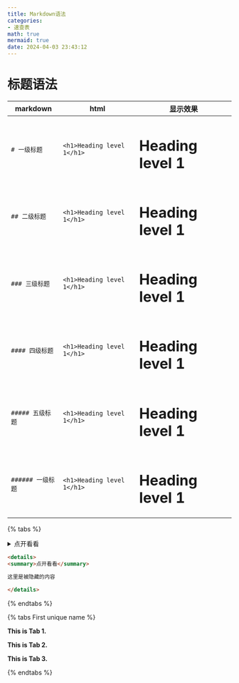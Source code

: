 ```yaml
---
title: Markdown语法
categories:  
- 速查表
math: true
mermaid: true
date: 2024-04-03 23:43:12
---
```

# 标题语法
|markdown|html|显示效果|
|--|--|--|
|`# 一级标题`|`<h1>Heading level 1</h1>` |<h1>Heading level 1</h1>|
|`## 二级标题`|`<h1>Heading level 1</h1>` |<h1>Heading level 1</h1>|
|`### 三级标题`|`<h1>Heading level 1</h1>` |<h1>Heading level 1</h1>|
|`#### 四级标题`|`<h1>Heading level 1</h1>` |<h1>Heading level 1</h1>|
|`##### 五级标题`|`<h1>Heading level 1</h1>` |<h1>Heading level 1</h1>|
|`###### 一级标题`|`<h1>Heading level 1</h1>` |<h1>Heading level 1</h1>|
{% tabs %}

<!-- tab 效果 -->

<details>
<summary>点开看看</summary>

这里是被隐藏的内容

</details>


<!-- endtab -->

<!-- tab 代码 -->

```markdown
<details>
<summary>点开看看</summary>

这里是被隐藏的内容

</details>
```

<!-- endtab -->


{% endtabs %}

{% tabs First unique name %}

<!-- tab First unique name 1 @ri:home-4-line -->

**This is Tab 1.**

<!-- endtab -->

<!-- tab Icon Test @ri:cloud-line -->

**This is Tab 2.**

<!-- endtab -->

<!-- tab -->

**This is Tab 3.**

<!-- endtab -->

{% endtabs %}
<!--stackedit_data:
eyJoaXN0b3J5IjpbLTIwMTkzOTY3MjZdfQ==
-->